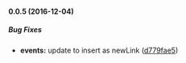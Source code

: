 #### 0.0.5 (2016-12-04)

##### Bug Fixes

* **events:** update to insert as newLink ([d779fae5](https://github.com/AncientSouls/GraphRemoved/commit/d779fae5ac8c4a8d2e12838a7c9ddb36be978b98))

